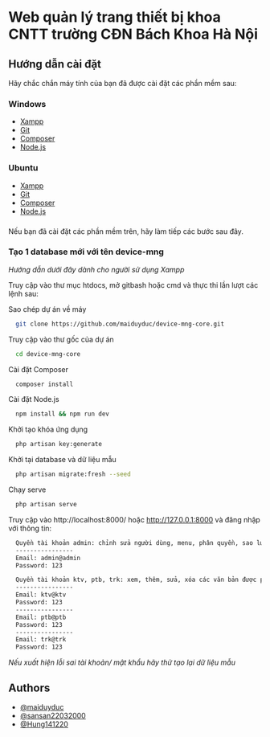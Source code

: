 
# Web quản lý trang thiết bị khoa CNTT trường CĐN Bách Khoa Hà Nội



## Hướng dẫn cài đặt

Hãy chắc chắn máy tính của bạn đã được cài đặt các phần mềm sau:
### Windows
- [Xampp](https://www.apachefriends.org/download.html)
- [Git](https://git-scm.com/downloads)
- [Composer](https://getcomposer.org/download/)
- [Node.js](https://www.npmjs.com/get-npm)

### Ubuntu
- [Xampp](https://www.apachefriends.org/download.html)
- [Git](https://git-scm.com/download/linux)
- [Composer](https://www.digitalocean.com/community/tutorials/how-to-install-and-use-composer-on-ubuntu-20-04)
- [Node.js](https://www.digitalocean.com/community/tutorials/how-to-install-node-js-on-ubuntu-18-04)

###
Nếu bạn đã cài đặt các phần mềm trên, hãy làm tiếp các bước sau đây.
###

### Tạo 1 database mới với tên **device-mng**

*Hướng dẫn dưới đây dành cho người sử dụng Xampp*

Truy cập vào thư mục htdocs, mở gitbash hoặc cmd và thực thi lần lượt các lệnh sau:

Sao chép dự án về máy

```bash
  git clone https://github.com/maiduyduc/device-mng-core.git
```

Truy cập vào thư gốc của dự án

```bash
  cd device-mng-core
```

Cài đặt Composer

```bash
  composer install
```

Cài đặt Node.js

```bash
  npm install && npm run dev
```

Khởi tạo khóa ứng dụng

```bash
  php artisan key:generate
```

Khởi tại database và dữ liệu mẫu

```bash
  php artisan migrate:fresh --seed
```

Chạy serve

```bash
  php artisan serve
```

Truy cập vào http://localhost:8000/ hoặc http://127.0.0.1:8000 và đăng nhập với thông tin:

```bash
  Quyền tài khoản admin: chỉnh sửa người dùng, menu, phân quyền, sao lưu phục hồi,
  ----------------
  Email: admin@admin
  Password: 123
```
```bash
  Quyền tài khoản ktv, ptb, trk: xem, thêm, sửa, xóa các văn bản được phép
  ----------------
  Email: ktv@ktv
  Password: 123
  ----------------
  Email: ptb@ptb
  Password: 123
  ----------------
  Email: trk@trk
  Password: 123
```

*Nếu xuất hiện lỗi sai tài khoản/ mật khẩu hãy thử tạo lại dữ liệu mẫu*
## Authors

- [@maiduyduc](https://www.github.com/maiduyduc)
- [@sansan22032000](https://github.com/sansan22032000)
- [@Hung141220](https://github.com/Hung141220)

  
